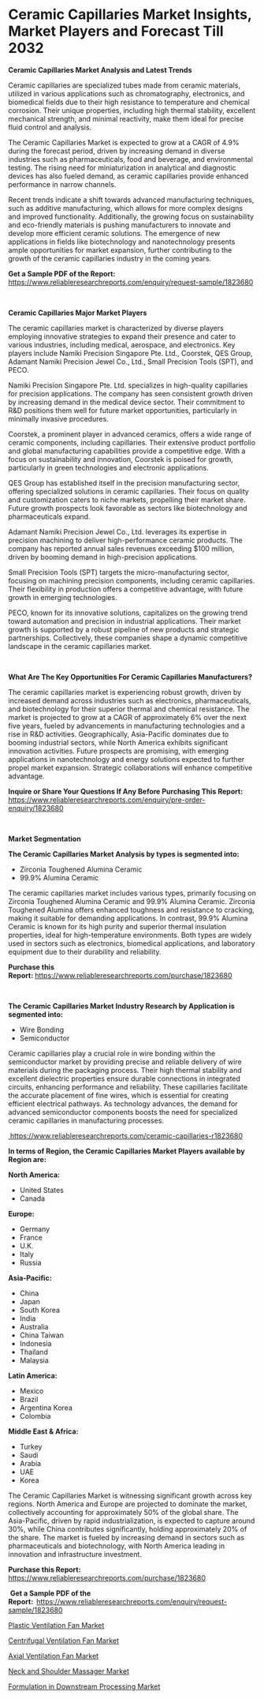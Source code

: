 <p><h1>Ceramic Capillaries Market Insights, Market Players and Forecast Till 2032</h1></p><p><strong>Ceramic Capillaries Market Analysis and Latest Trends</strong></p>
<p><p>Ceramic capillaries are specialized tubes made from ceramic materials, utilized in various applications such as chromatography, electronics, and biomedical fields due to their high resistance to temperature and chemical corrosion. Their unique properties, including high thermal stability, excellent mechanical strength, and minimal reactivity, make them ideal for precise fluid control and analysis.</p><p>The Ceramic Capillaries Market is expected to grow at a CAGR of 4.9% during the forecast period, driven by increasing demand in diverse industries such as pharmaceuticals, food and beverage, and environmental testing. The rising need for miniaturization in analytical and diagnostic devices has also fueled demand, as ceramic capillaries provide enhanced performance in narrow channels.</p><p>Recent trends indicate a shift towards advanced manufacturing techniques, such as additive manufacturing, which allows for more complex designs and improved functionality. Additionally, the growing focus on sustainability and eco-friendly materials is pushing manufacturers to innovate and develop more efficient ceramic solutions. The emergence of new applications in fields like biotechnology and nanotechnology presents ample opportunities for market expansion, further contributing to the growth of the ceramic capillaries industry in the coming years.</p></p>
<p><strong>Get a Sample PDF of the Report:&nbsp;</strong> <a href="https://www.reliableresearchreports.com/enquiry/request-sample/1823680?utm_campaign=31&utm_medium=2&utm_source=Github&utm_content=ia&utm_term=16022025&utm_id=ceramic-capillaries">https://www.reliableresearchreports.com/enquiry/request-sample/1823680</a></p>
<p>&nbsp;</p>
<p><strong>Ceramic Capillaries Major Market Players</strong></p>
<p><p>The ceramic capillaries market is characterized by diverse players employing innovative strategies to expand their presence and cater to various industries, including medical, aerospace, and electronics. Key players include Namiki Precision Singapore Pte. Ltd., Coorstek, QES Group, Adamant Namiki Precision Jewel Co., Ltd., Small Precision Tools (SPT), and PECO.</p><p>Namiki Precision Singapore Pte. Ltd. specializes in high-quality capillaries for precision applications. The company has seen consistent growth driven by increasing demand in the medical device sector. Their commitment to R&D positions them well for future market opportunities, particularly in minimally invasive procedures.</p><p>Coorstek, a prominent player in advanced ceramics, offers a wide range of ceramic components, including capillaries. Their extensive product portfolio and global manufacturing capabilities provide a competitive edge. With a focus on sustainability and innovation, Coorstek is poised for growth, particularly in green technologies and electronic applications.</p><p>QES Group has established itself in the precision manufacturing sector, offering specialized solutions in ceramic capillaries. Their focus on quality and customization caters to niche markets, propelling their market share. Future growth prospects look favorable as sectors like biotechnology and pharmaceuticals expand.</p><p>Adamant Namiki Precision Jewel Co., Ltd. leverages its expertise in precision machining to deliver high-performance ceramic products. The company has reported annual sales revenues exceeding $100 million, driven by booming demand in high-precision applications.</p><p>Small Precision Tools (SPT) targets the micro-manufacturing sector, focusing on machining precision components, including ceramic capillaries. Their flexibility in production offers a competitive advantage, with future growth in emerging technologies.</p><p>PECO, known for its innovative solutions, capitalizes on the growing trend toward automation and precision in industrial applications. Their market growth is supported by a robust pipeline of new products and strategic partnerships. Collectively, these companies shape a dynamic competitive landscape in the ceramic capillaries market.</p></p>
<p>&nbsp;</p>
<p><strong>What Are The Key Opportunities For Ceramic Capillaries Manufacturers?</strong></p>
<p><p>The ceramic capillaries market is experiencing robust growth, driven by increased demand across industries such as electronics, pharmaceuticals, and biotechnology for their superior thermal and chemical resistance. The market is projected to grow at a CAGR of approximately 6% over the next five years, fueled by advancements in manufacturing technologies and a rise in R&D activities. Geographically, Asia-Pacific dominates due to booming industrial sectors, while North America exhibits significant innovation activities. Future prospects are promising, with emerging applications in nanotechnology and energy solutions expected to further propel market expansion. Strategic collaborations will enhance competitive advantage.</p></p>
<p><strong>Inquire or Share Your Questions If Any Before Purchasing This Report:</strong> <a href="https://www.reliableresearchreports.com/enquiry/pre-order-enquiry/1823680?utm_campaign=31&utm_medium=2&utm_source=Github&utm_content=ia&utm_term=16022025&utm_id=ceramic-capillaries">https://www.reliableresearchreports.com/enquiry/pre-order-enquiry/1823680</a></p>
<p>&nbsp;</p>
<p><strong>Market Segmentation</strong></p>
<p><strong>The Ceramic Capillaries Market Analysis by types is segmented into:</strong></p>
<p><ul><li>Zirconia Toughened Alumina Ceramic</li><li>99.9% Alumina Ceramic</li></ul></p>
<p><p>The ceramic capillaries market includes various types, primarily focusing on Zirconia Toughened Alumina Ceramic and 99.9% Alumina Ceramic. Zirconia Toughened Alumina offers enhanced toughness and resistance to cracking, making it suitable for demanding applications. In contrast, 99.9% Alumina Ceramic is known for its high purity and superior thermal insulation properties, ideal for high-temperature environments. Both types are widely used in sectors such as electronics, biomedical applications, and laboratory equipment due to their durability and reliability.</p></p>
<p><strong>Purchase this Report:&nbsp;</strong><a href="https://www.reliableresearchreports.com/purchase/1823680?utm_campaign=31&utm_medium=2&utm_source=Github&utm_content=ia&utm_term=16022025&utm_id=ceramic-capillaries">https://www.reliableresearchreports.com/purchase/1823680</a></p>
<p>&nbsp;</p>
<p><strong>The Ceramic Capillaries Market Industry Research by Application is segmented into:</strong></p>
<p><ul><li>Wire Bonding</li><li>Semiconductor</li></ul></p>
<p><p>Ceramic capillaries play a crucial role in wire bonding within the semiconductor market by providing precise and reliable delivery of wire materials during the packaging process. Their high thermal stability and excellent dielectric properties ensure durable connections in integrated circuits, enhancing performance and reliability. These capillaries facilitate the accurate placement of fine wires, which is essential for creating efficient electrical pathways. As technology advances, the demand for advanced semiconductor components boosts the need for specialized ceramic capillaries in manufacturing processes.</p></p>
<p><a href="https://www.reliableresearchreports.com/ceramic-capillaries-r1823680?utm_campaign=31&utm_medium=2&utm_source=Github&utm_content=ia&utm_term=16022025&utm_id=ceramic-capillaries">&nbsp;https://www.reliableresearchreports.com/ceramic-capillaries-r1823680</a></p>
<p><strong>In terms of Region, the Ceramic Capillaries Market Players available by Region are:</strong></p>
<p>
    <p> <strong> North America: </strong>
        <ul>
            <li>United States</li>
            <li>Canada</li>
        </ul>
        </p> 
    <p> <strong> Europe: </strong>
        <ul>
            <li>Germany</li>
            <li>France</li>
            <li>U.K.</li>
            <li>Italy</li>
            <li>Russia</li>
        </ul>
        </p> 
    <p> <strong> Asia-Pacific: </strong>
        <ul>
            <li>China</li>
            <li>Japan</li>
            <li>South Korea</li>
            <li>India</li>
            <li>Australia</li>
            <li>China Taiwan</li>
            <li>Indonesia</li>
            <li>Thailand</li>
            <li>Malaysia</li>
        </ul>
        </p> 
    <p> <strong> Latin America: </strong>
        <ul>
            <li>Mexico</li>
            <li>Brazil</li>
            <li>Argentina Korea</li>
            <li>Colombia</li>
        </ul>
        </p> 
    <p> <strong> Middle East & Africa: </strong>
        <ul>
            <li>Turkey</li>
            <li>Saudi</li>
            <li>Arabia</li>
            <li>UAE</li>
            <li>Korea</li>
        </ul>
    </p>
    </p>
<p><p>The Ceramic Capillaries Market is witnessing significant growth across key regions. North America and Europe are projected to dominate the market, collectively accounting for approximately 50% of the global share. The Asia-Pacific, driven by rapid industrialization, is expected to capture around 30%, while China contributes significantly, holding approximately 20% of the share. The market is fueled by increasing demand in sectors such as pharmaceuticals and biotechnology, with North America leading in innovation and infrastructure investment.</p></p>
<p><strong>Purchase this Report: </strong><a href="https://www.reliableresearchreports.com/purchase/1823680?utm_campaign=31&utm_medium=2&utm_source=Github&utm_content=ia&utm_term=16022025&utm_id=ceramic-capillaries">https://www.reliableresearchreports.com/purchase/1823680</a></p>
<p>&nbsp;<strong>Get a Sample PDF of the Report:&nbsp;&nbsp;</strong><a href="https://www.reliableresearchreports.com/enquiry/request-sample/1823680?utm_campaign=31&utm_medium=2&utm_source=Github&utm_content=ia&utm_term=16022025&utm_id=ceramic-capillaries">https://www.reliableresearchreports.com/enquiry/request-sample/1823680</a></p>
<p><strong></strong></p>
<p><p><a href="https://github.com/crooneinis80/Market-Research-Report-List-1/blob/main/plastic-ventilation-fan-market.md?utm_campaign=31&utm_medium=2&utm_source=Github&utm_content=ia&utm_term=16022025&utm_id=ceramic-capillaries">Plastic Ventilation Fan Market</a></p><p><a href="https://github.com/zupankocka/Market-Research-Report-List-1/blob/main/centrifugal-ventilation-fan-market.md?utm_campaign=31&utm_medium=2&utm_source=Github&utm_content=ia&utm_term=16022025&utm_id=ceramic-capillaries">Centrifugal Ventilation Fan Market</a></p><p><a href="https://github.com/boisetwa16/Market-Research-Report-List-1/blob/main/axial-ventilation-fan-market.md?utm_campaign=31&utm_medium=2&utm_source=Github&utm_content=ia&utm_term=16022025&utm_id=ceramic-capillaries">Axial Ventilation Fan Market</a></p><p><a href="https://github.com/viipposahko25/Market-Research-Report-List-1/blob/main/neck-and-shoulder-massager-market.md?utm_campaign=31&utm_medium=2&utm_source=Github&utm_content=ia&utm_term=16022025&utm_id=ceramic-capillaries">Neck and Shoulder Massager Market</a></p><p><a href="https://github.com/bogganbillie6969/Market-Research-Report-List-1/blob/main/formulation-in-downstream-processing-market.md?utm_campaign=31&utm_medium=2&utm_source=Github&utm_content=ia&utm_term=16022025&utm_id=ceramic-capillaries">Formulation in Downstream Processing Market</a></p></p>